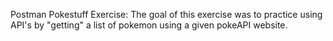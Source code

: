 Postman Pokestuff Exercise:
    The goal of this exercise was to practice using API's by "getting" a list of pokemon using a given pokeAPI website.
